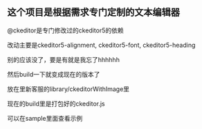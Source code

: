 ## 这个项目是根据需求专门定制的文本编辑器

@ckeditor是专门修改过的ckeditor5的依赖

改动主要是ckeditor5-alignment, ckeditor5-font, ckeditor5-heading

别的应该没了，要是有就是我忘了hhhhhh

然后build一下就变成现在的版本了

放在里新客服的library/ckeditorWithImage里

现在的build里是打包好的ckeditor.js

可以在sample里面查看示例
